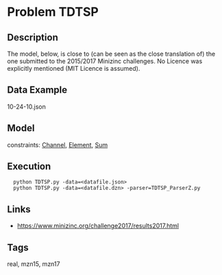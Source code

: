 # Problem TDTSP
## Description
The model, below, is close to (can be seen as the close translation of) the one submitted to the 2015/2017 Minizinc challenges.
No Licence was explicitly mentioned (MIT Licence is assumed).

## Data Example
  10-24-10.json

## Model
  constraints: [Channel](http://pycsp.org/documentation/constraints/Channel), [Element](http://pycsp.org/documentation/constraints/Element), [Sum](http://pycsp.org/documentation/constraints/Sum)

## Execution
```
  python TDTSP.py -data=<datafile.json>
  python TDTSP.py -data=<datafile.dzn> -parser=TDTSP_ParserZ.py
```

## Links
  - https://www.minizinc.org/challenge2017/results2017.html

## Tags
  real, mzn15, mzn17
